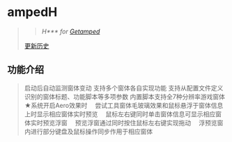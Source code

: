 # ampedH
>>*H\*\*\* for [Getamped](http://bfo.sdo.com/)*
>
>[更新历史](WHATSNEW.md)
## 功能介绍
> 启动后自动监测窗体变动 
> 支持多个窗体各自实现功能 
> 支持从配置文件定义识别的窗体标题、功能脚本等多项参数 
> 内置脚本支持全7种分辨率游戏窗体 
> ★系统开启Aero效果时 
> 　尝试工具窗体毛玻璃效果和鼠标悬浮于窗体信息上时显示相应窗体实时预览 
> 　鼠标左右键同时单击窗体信息可显示相应窗体实时预览浮窗 
> 　预览浮窗通过同时按住鼠标左右键实现拖动 
> 　浮预览窗内进行部分键盘及鼠标操作同步作用于相应窗体 
